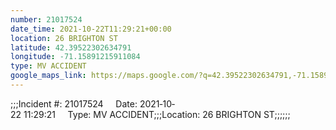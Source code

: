 ```yaml
---
number: 21017524
date_time: 2021-10-22T11:29:21+00:00
location: 26 BRIGHTON ST
latitude: 42.39522302634791
longitude: -71.15891215911084
type: MV ACCIDENT
google_maps_link: https://maps.google.com/?q=42.39522302634791,-71.15891215911084
---
```


;;;Incident #: 21017524     Date: 2021‐10‐22 11:29:21     Type: MV ACCIDENT;;;Location: 26 BRIGHTON ST;;;;;;
